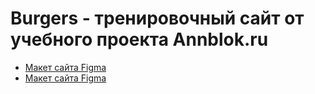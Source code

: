 # Burgers - тренировочный сайт от учебного проекта Annblok.ru

- [Макет сайта Figma](<https://www.figma.com/file/qDzhofcQh3KMj4zB983fGt/Burgers-Menu-Responsive-(Copy)?node-id=0%3A99>)
- [Макет сайта Figma](https://sanchaia.github.io/Module01-Burger/index.html)
